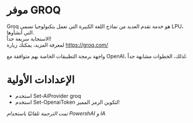 ﻿# موفر GROQ

Groq هو خدمة تقدم العديد من نماذج اللغة الكبيرة التي تعمل بتكنولوجيا تسمى LPU، التي أنشأوها.  
الاستجابة سريعة جداً!  
لمعرفة المزيد، يمكنك زيارة https://groq.com/  

واجهة برمجة التطبيقات الخاصة بهم متوافقة مع OpenAI، لذلك، الخطوات مشابهة جداً.

# الإعدادات الأولية 

* استخدم Set-AiProvider groq
* استخدم Set-OpenaiToken لتكوين الرمز المميز!


_تمت الترجمة تلقائيًا باستخدام PowershAI و IA_
